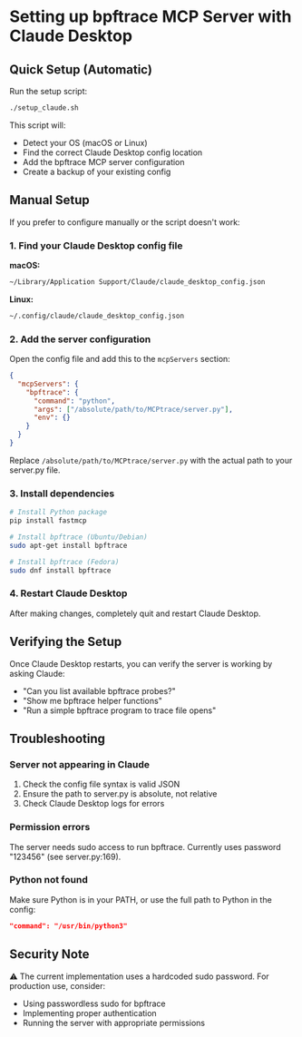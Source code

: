 # Setting up bpftrace MCP Server with Claude Desktop

## Quick Setup (Automatic)

Run the setup script:
```bash
./setup_claude.sh
```

This script will:
- Detect your OS (macOS or Linux)
- Find the correct Claude Desktop config location
- Add the bpftrace MCP server configuration
- Create a backup of your existing config

## Manual Setup

If you prefer to configure manually or the script doesn't work:

### 1. Find your Claude Desktop config file

**macOS:**
```bash
~/Library/Application Support/Claude/claude_desktop_config.json
```

**Linux:**
```bash
~/.config/claude/claude_desktop_config.json
```

### 2. Add the server configuration

Open the config file and add this to the `mcpServers` section:

```json
{
  "mcpServers": {
    "bpftrace": {
      "command": "python",
      "args": ["/absolute/path/to/MCPtrace/server.py"],
      "env": {}
    }
  }
}
```

Replace `/absolute/path/to/MCPtrace/server.py` with the actual path to your server.py file.

### 3. Install dependencies

```bash
# Install Python package
pip install fastmcp

# Install bpftrace (Ubuntu/Debian)
sudo apt-get install bpftrace

# Install bpftrace (Fedora)
sudo dnf install bpftrace
```

### 4. Restart Claude Desktop

After making changes, completely quit and restart Claude Desktop.

## Verifying the Setup

Once Claude Desktop restarts, you can verify the server is working by asking Claude:

- "Can you list available bpftrace probes?"
- "Show me bpftrace helper functions"
- "Run a simple bpftrace program to trace file opens"

## Troubleshooting

### Server not appearing in Claude

1. Check the config file syntax is valid JSON
2. Ensure the path to server.py is absolute, not relative
3. Check Claude Desktop logs for errors

### Permission errors

The server needs sudo access to run bpftrace. Currently uses password "123456" (see server.py:169).

### Python not found

Make sure Python is in your PATH, or use the full path to Python in the config:
```json
"command": "/usr/bin/python3"
```

## Security Note

⚠️ The current implementation uses a hardcoded sudo password. For production use, consider:
- Using passwordless sudo for bpftrace
- Implementing proper authentication
- Running the server with appropriate permissions